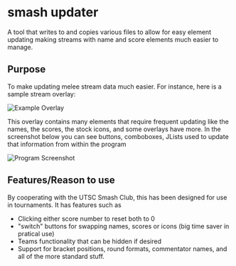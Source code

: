 # smash updater
A tool that writes to and copies various files to allow for easy element
updating making streams with name and score elements much easier to manage.

## Purpose

To make updating melee stream data much easier. For instance, here is a sample
stream overlay:

![Example Overlay](https://raw.githubusercontent.com/wiki/JSpeedie/smash-updater/images/ExampleOverlay.png)

This overlay contains many elements that require frequent updating like the
names, the scores, the stock icons, and some overlays have more. In the
screenshot below you can see buttons, comboboxes, JLists used to update
that information from within the program

![Program Screenshot](https://raw.githubusercontent.com/wiki/JSpeedie/smash-updater/images/SmashUpdater.png)

## Features/Reason to use

By cooperating with the UTSC Smash Club, this has been designed for use
in tournaments. It has features such as

* Clicking either score number to reset both to 0
* "switch" buttons for swapping names, scores or icons (big time saver
in pratical use)
* Teams functionality that can be hidden if desired
* Support for bracket positions, round formats, commentator names, and all
of the more standard stuff.
